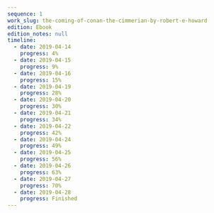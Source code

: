 ```yaml
---
sequence: 1
work_slug: the-coming-of-conan-the-cimmerian-by-robert-e-howard
edition: Ebook
edition_notes: null
timeline:
  - date: 2019-04-14
    progress: 4%
  - date: 2019-04-15
    progress: 9%
  - date: 2019-04-16
    progress: 15%
  - date: 2019-04-19
    progress: 28%
  - date: 2019-04-20
    progress: 30%
  - date: 2019-04-21
    progress: 34%
  - date: 2019-04-22
    progress: 42%
  - date: 2019-04-24
    progress: 49%
  - date: 2019-04-25
    progress: 56%
  - date: 2019-04-26
    progress: 63%
  - date: 2019-04-27
    progress: 70%
  - date: 2019-04-28
    progress: Finished
---
```

